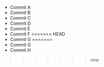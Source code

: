 + Commit A
+ Commit B
+ Commit C
+ Commit D
+ Commit E
+ Commit F
<<<<<<< HEAD
+ Commit G
=======
+ Commit G
+ Commit H
>>>>>>> new
